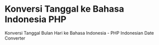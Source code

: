 # Konversi Tanggal ke Bahasa Indonesia PHP
Konversi Tanggal Bulan Hari ke Bahasa Indonesia - PHP Indonesian Date Converter 
